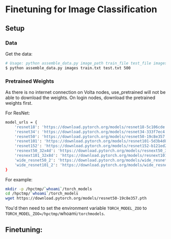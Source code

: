 # Finetuning for Image Classification

## Setup


### Data

Get the data:
```bash
# Usage: python assemble_data.py image_path train_file test_file images_per_style
$ python assemble_data.py images train.txt test.txt 500
```


### Pretrained Weights

As there is no internet connection on Volta nodes, use_pretrained will not be able to download the weights.
On login nodes, download the pretrained weights first.

For ResNet:
```bash
model_urls = {
    'resnet18': 'https://download.pytorch.org/models/resnet18-5c106cde.pth',
    'resnet34': 'https://download.pytorch.org/models/resnet34-333f7ec4.pth',
    'resnet50': 'https://download.pytorch.org/models/resnet50-19c8e357.pth',
    'resnet101': 'https://download.pytorch.org/models/resnet101-5d3b4d8f.pth',
    'resnet152': 'https://download.pytorch.org/models/resnet152-b121ed2d.pth',
    'resnext50_32x4d': 'https://download.pytorch.org/models/resnext50_32x4d-7cdf4587.pth',
    'resnext101_32x8d': 'https://download.pytorch.org/models/resnext101_32x8d-8ba56ff5.pth',
    'wide_resnet50_2': 'https://download.pytorch.org/models/wide_resnet50_2-95faca4d.pth',
    'wide_resnet101_2': 'https://download.pytorch.org/models/wide_resnet101_2-32ee1156.pth',
}

```

For example:
```bash
mkdir -p /hpctmp/`whoami`/torch_models
cd /hpctmp/`whoami`/torch_models
wget https://download.pytorch.org/models/resnet50-19c8e357.pth
```

You'd then need to set the environment variable `TORCH_MODEL_ZOO` to `TORCH_MODEL_ZOO=/hpctmp/`whoami`/torchmodels`.


## Finetuning:
